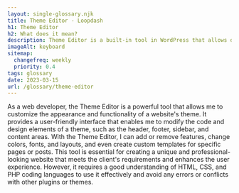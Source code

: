 ```yaml
--- 
layout: single-glossary.njk
title: Theme Editor - Loopdash
h1: Theme Editor
h2: What does it mean?
description: Theme Editor is a built-in tool in WordPress that allows developers to modify the code and design of their website's theme directly from the WordPress dashboard.
imageAlt: keyboard
sitemap:
  changefreq: weekly
  priority: 0.4
tags: glossary
date: 2023-03-15
url: /glossary/theme-editor
---
```


As a web developer, the Theme Editor is a powerful tool that allows me to customize the appearance and functionality of a website's theme. It provides a user-friendly interface that enables me to modify the code and design elements of a theme, such as the header, footer, sidebar, and content areas. With the Theme Editor, I can add or remove features, change colors, fonts, and layouts, and even create custom templates for specific pages or posts. This tool is essential for creating a unique and professional-looking website that meets the client's requirements and enhances the user experience. However, it requires a good understanding of HTML, CSS, and PHP coding languages to use it effectively and avoid any errors or conflicts with other plugins or themes.
